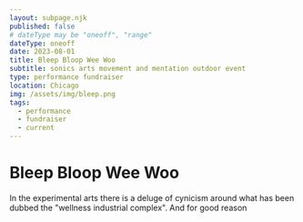 ```yaml
---
layout: subpage.njk
published: false
# dateType may be "oneoff", "range"
dateType: oneoff
date: 2023-08-01
title: Bleep Bloop Wee Woo
subtitle: sonics arts movement and mentation outdoor event
type: performance fundraiser
location: Chicago
img: /assets/img/bleep.png
tags:
  - performance
  - fundraiser
  - current
---
```


# Bleep Bloop Wee Woo

In the experimental arts there is a deluge of cynicism around what has been dubbed the "wellness industrial complex". And for good reason
